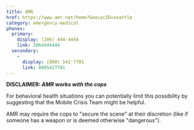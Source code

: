 ```yaml
---
title: AMR
href: https://www.amr.net/home?GeoLocID=seattle
category: emergency-medical
phones:
  primary:
    display: (206) 444-4444
    link: 2064444444
  secondary:
    -
      display: (800) 542-7701
      link: 8005427701
---
```


**DISCLAIMER: _AMR works with the cops_**

For behavioral health situations you can potentially limit this possibility by suggesting that the Mobile Crisis Team might be helpful.

AMR may require the cops to "secure the scene" at their discretion (like if someone has a weapon or is deemed otherwise "dangerous").
